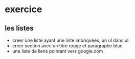 # exercice

## les listes

- creer une liste ayant une liste imbriquées, un ul dans ul.
- creer section avec un titre rouge et paragraphe blue
- une liste de liens pointant vers google.com
